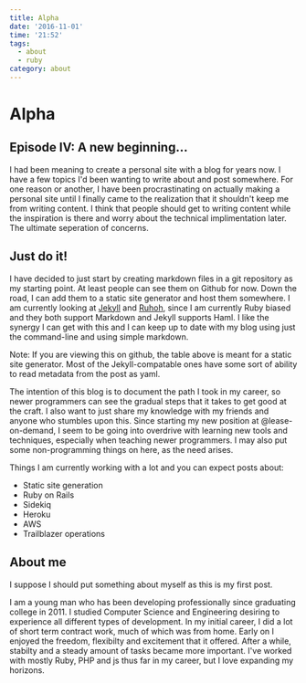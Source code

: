 ```yaml
---
title: Alpha
date: '2016-11-01'
time: '21:52'
tags:
  - about
  - ruby
category: about
---
```


# Alpha

## Episode IV: A new beginning...

I had been meaning to create a personal site with a blog for years now. I have a few topics I'd been wanting to write about and post somewhere. For one reason or another, I have been procrastinating on actually making a personal site until I finally came to the realization that it shouldn't keep me from writing content. I think that people should get to writing content while the inspiration is there and worry about the technical implimentation later. The ultimate seperation of concerns.

## Just do it!

I have decided to just start by creating markdown files in a git repository as my starting point. At least people can see them on Github for now. Down the road, I can add them to a static site generator and host them somewhere. I am currently looking at [Jekyll](http://github.com/jekyll/jekyll) and [Ruhoh](http://github.com/ruhoh/ruhoh.rb), since I am currently Ruby biased and they both support Markdown and Jekyll supports Haml. I like the synergy I can get with this and I can keep up to date with my blog using just the command-line and using simple markdown. 

Note: If you are viewing this on github, the table above is meant for a static site generator. Most of the Jekyll-compatable ones have some sort of ability to read metadata from the post as yaml. 

The intention of this blog is to document the path I took in my career, so newer programmers can see the gradual steps that it takes to get good at the craft. I also want to just share my knowledge with my friends and anyone who stumbles upon this. Since starting my new position at @lease-on-demand, I seem to be going into overdrive with learning new tools and techniques, especially when teaching newer programmers. I may also put some non-programming things on here, as the need arises.

Things I am currently working with a lot and you can expect posts about:

* Static site generation
* Ruby on Rails
* Sidekiq
* Heroku
* AWS
* Trailblazer operations

## About me

I suppose I should put something about myself as this is my first post.

I am a young man who has been developing professionally since graduating college in 2011. I studied Computer Science and Engineering desiring to experience all different types of development. In my initial career, I did a lot of short term contract work, much of which was from home. Early on I enjoyed the freedom, flexibilty and excitement that it offered. After a while, stabilty and a steady amount of tasks became more important. I've worked with mostly Ruby, PHP and js thus far in my career, but I love expanding my horizons. 
